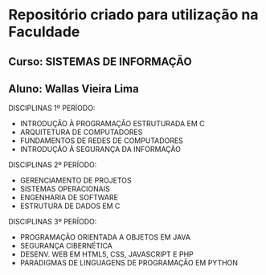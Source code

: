# Repositório criado para utilização na Faculdade
## Curso: SISTEMAS DE INFORMAÇÃO
## Aluno: Wallas Vieira Lima

DISCIPLINAS 1º PERÍODO:
- INTRODUÇÃO À PROGRAMAÇÃO ESTRUTURADA EM C
- ARQUITETURA DE COMPUTADORES
- FUNDAMENTOS DE REDES DE COMPUTADORES
- INTRODUÇÃO À SEGURANÇA DA INFORMAÇÃO

DISCIPLINAS 2º PERÍODO: 
- GERENCIAMENTO DE PROJETOS
- SISTEMAS OPERACIONAIS	
- ENGENHARIA DE SOFTWARE	
- ESTRUTURA DE DADOS EM C	

DISCIPLINAS 3º PERÍODO:
- PROGRAMAÇÃO ORIENTADA A OBJETOS EM JAVA
- SEGURANÇA CIBERNÉTICA	
- DESENV. WEB EM HTML5, CSS, JAVASCRIPT E PHP	
- PARADIGMAS DE LINGUAGENS DE PROGRAMAÇÃO EM PYTHON	
  
  
  
